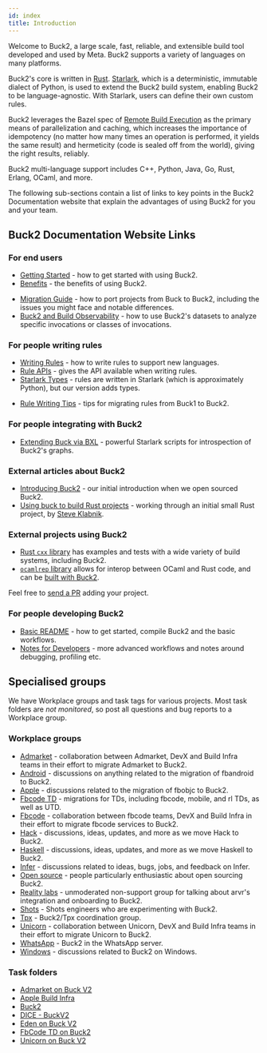 ```yaml
---
id: index
title: Introduction
---
```


Welcome to Buck2, a large scale, fast, reliable, and extensible build tool developed and used by Meta. Buck2 supports a variety of languages on many platforms.

Buck2's core is written in [Rust](https://www.rust-lang.org/). [Starlark](https://github.com/bazelbuild/starlark), which is a deterministic, immutable dialect of Python, is used to extend the Buck2 build system, enabling Buck2 to be language-agnostic. With Starlark, users can define their own custom rules.

Buck2 leverages the Bazel spec of [Remote Build Execution](https://bazel.build/remote/rbe) as the primary means of parallelization and caching, which increases the importance of idempotency (no matter how many times an operation is performed, it yields the same result) and hermeticity (code is sealed off from the world), giving the right results, reliably.

Buck2 multi-language support includes C++, Python, Java, Go, Rust, Erlang, OCaml, and more.

The following sub-sections contain a list of links to key points in the Buck2 Documentation website that explain the advantages of using Buck2 for you and your team.

## Buck2 Documentation Website Links

### For end users

* [Getting Started](getting_started.md) - how to get started with using Buck2.
* [Benefits](benefits.md) - the benefits of using Buck2.

<FbInternalOnly>

* [Migration Guide](migration_guide.fb.md) - how to port projects from Buck to Buck2, including the issues you might face and notable differences.
* [Buck2 and Build Observability](developers/observability.fb.md) - how to use Buck2's datasets to analyze specific invocations or classes of invocations.

</FbInternalOnly>

### For people writing rules

* [Writing Rules](rule_authors/writing_rules.md) - how to write rules to support new languages.
* [Rule APIs](rule_authors/rule_api.md) - gives the API available when writing rules.
* [Starlark Types](https://github.com/facebookexperimental/starlark-rust/blob/main/docs/types.md) - rules are written in Starlark (which is approximately Python), but our version adds types.

<FbInternalOnly>

* [Rule Writing Tips](rule_authors/rule_writing_tips.fb.md) - tips for migrating rules from Buck1 to Buck2.

</FbInternalOnly>

### For people integrating with Buck2

* [Extending Buck via BXL](developers/bxl.md) - powerful Starlark scripts for introspection of Buck2's graphs.

### External articles about Buck2

* [Introducing Buck2](https://engineering.fb.com/2023/04/06/open-source/buck2-open-source-large-scale-build-system/) - our initial introduction when we open sourced Buck2.
* [Using buck to build Rust projects](https://steveklabnik.com/writing/using-buck-to-build-rust-projects) - working through an initial small Rust project, by [Steve Klabnik](https://steveklabnik.com/).

### External projects using Buck2

* [Rust `cxx` library](https://github.com/dtolnay/cxx) has examples and tests with a wide variety of build systems, including Buck2.
* [`ocamlrep` library](https://github.com/facebook/ocamlrep) allows for interop between OCaml and Rust code, and can be [built with Buck2](https://github.com/facebook/ocamlrep/blob/main/README-BUCK.md).

Feel free to [send a PR](https://github.com/facebook/buck2/edit/main/docs/index.md) adding your project.

<FbInternalOnly>

### For people developing Buck2

* [Basic README](https://www.internalfb.com/code/fbsource/fbcode/buck2/README.md) - how to get started, compile Buck2 and the basic workflows.
* [Notes for Developers](developers/developers.fb.md) - more advanced workflows and notes around debugging, profiling etc.

## Specialised groups

We have Workplace groups and task tags for various projects. Most task folders are *not monitored*, so post all questions and bug reports to a Workplace group.

### Workplace groups

* [Admarket](https://fb.workplace.com/groups/2011248092366093) - collaboration between Admarket, DevX and Build Infra teams in their effort to migrate Admarket to Buck2.
* [Android](https://fb.workplace.com/groups/4318511658259181) - discussions on anything related to the migration of fbandroid to Buck2.
* [Apple](https://fb.workplace.com/groups/305599448025888/) - discussions related to the migration of fbobjc to Buck2.
* [Fbcode TD](https://fb.workplace.com/groups/603286664133355/) - migrations for TDs, including fbcode, mobile, and rl TDs, as well as UTD.
* [Fbcode](https://fb.workplace.com/groups/1080276222750085) - collaboration between fbcode teams, DevX and Build Infra in their effort to migrate fbcode services to Buck2.
* [Hack](https://fb.workplace.com/groups/496546384752884) - discussions, ideas, updates, and more as we move Hack to Buck2.
* [Haskell](https://fb.workplace.com/groups/202582585277200/) - discussions, ideas, updates, and more as we move Haskell to Buck2.
* [Infer](https://fb.workplace.com/groups/601798364244831/) - discussions related to ideas, bugs, jobs, and feedback on Infer.
* [Open source](https://fb.workplace.com/groups/3434452653448246) - people particularly enthusiastic about open sourcing Buck2.
* [Reality labs](https://fb.workplace.com/groups/930797200910874/) - unmoderated non-support group for talking about arvr's integration and onboarding to Buck2.
* [Shots](https://fb.workplace.com/groups/4899204743424118) - Shots engineers who are experimenting with Buck2.
* [Tpx](https://fb.workplace.com/groups/900436963938958/) - Buck2/Tpx coordination group.
* [Unicorn](https://fb.workplace.com/groups/503973410692177) - collaboration between Unicorn, DevX and Build Infra teams in their effort to migrate Unicorn to Buck2.
* [WhatsApp](https://fb.workplace.com/groups/whatsapp.buck2) - Buck2 in the WhatsApp server.
* [Windows](https://fb.workplace.com/groups/580747310463852/) - discussions related to Buck2 on Windows.

### Task folders

* [Admarket on Buck V2](https://www.internalfb.com/tasks?q=163089765955500)
* [Apple Build Infra](https://www.internalfb.com/tasks?q=1710478139132259)
* [Buck2](https://www.internalfb.com/tasks?q=446583836738538)
* [DICE - BuckV2](https://www.internalfb.com/tasks?q=413466250534831)
* [Eden on Buck V2](https://www.internalfb.com/tasks?q=406698320868619)
* [FbCode TD on Buck2](https://www.internalfb.com/tasks?q=980682532796984)
* [Unicorn on Buck V2](https://www.internalfb.com/tasks?q=262220628906648)

</FbInternalOnly>
